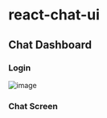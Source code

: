 # react-chat-ui

## Chat Dashboard

### Login

![image](https://github.com/ankitpyc/react-chat-ui/assets/13076644/b46c20f6-4561-4682-98c9-ef35039db3a5)


### Chat Screen

